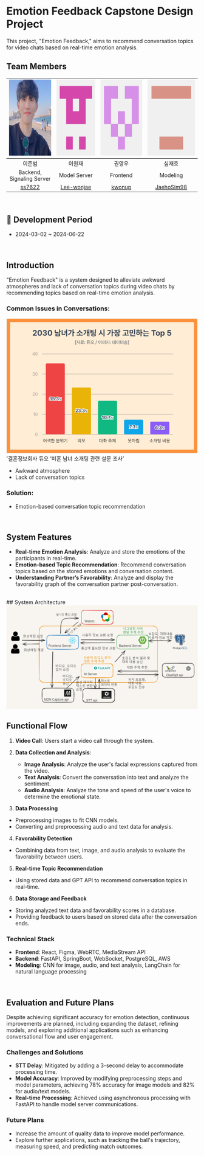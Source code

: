 # Emotion Feedback Capstone Design Project

This project, "Emotion Feedback," aims to recommend conversation topics for video chats based on real-time emotion analysis.
<br>
## Team Members

| <img src="https://github.com/Tave-13th-Project-Team-4-Fiurinee/.github/blob/main/profile/image/%EC%9D%B4%EC%A4%80%EB%B2%94.jpg" alt="이준범" width="200" height="200">  | <img src="https://github.com/Tave100Shot/.github/blob/master/profile/img/%EA%B9%83%ED%97%88%EB%B8%8C_%EB%B0%95%ED%98%84%EB%B9%88.png" alt="이원재" width="200" height="200"> | <img src="https://github.com/Tave100Shot/.github/blob/master/profile/img/%EA%B9%83%ED%97%88%EB%B8%8C_%EC%86%A1%EC%9C%A4%EC%A3%BC.png" alt="권영우" width="200" height="200"> | <img src="https://github.com/Tave100Shot/.github/blob/master/profile/img/%EA%B9%83%ED%97%88%EB%B8%8C_%EC%9D%B4%EC%9C%A0%EC%A7%84.png" alt="심재호" width="200" height="200"> |
|:---:|:---:|:---:|:---:|
| 이준범 | 이원재 | 권영우 | 심재호 |
| Backend, Signaling Server | Model Server | Frontend | Modeling |
| [ss7622](https://github.com/ss7622) | [Lee-wonjae](https://github.com/Lee-wonjae) | [kwonup](https://github.com/kwonup) | [JaehoSim98](https://github.com/JaehoSim98) |

<br/>

## 📅 Development Period
 - 2024-03-02 ~ 2024-06-22
<br>

## Introduction
"Emotion Feedback" is a system designed to alleviate awkward atmospheres and lack of conversation topics during video chats by recommending topics based on real-time emotion analysis.
<br>

### Common Issues in Conversations:
<img src="https://github.com/EmotionFeedback/.github/blob/main/imgs/%EC%84%A4%EB%AC%B8.png" alt="소개팅 설문조사">
'결혼정보회사 듀오 ‘미혼 남녀 소개팅 관련 설문 조사’  

- Awkward atmosphere
- Lack of conversation topics

### Solution:
- Emotion-based conversation topic recommendation
<br>

## System Features

- **Real-time Emotion Analysis**: Analyze and store the emotions of the participants in real-time.
- **Emotion-based Topic Recommendation**: Recommend conversation topics based on the stored emotions and conversation content.
- **Understanding Partner’s Favorability**: Analyze and display the favorability graph of the conversation partner post-conversation.
<br>
## System Architecture

<img src="https://github.com/EmotionFeedback/.github/blob/main/imgs/%EC%8A%A4%ED%81%AC%EB%A6%B0%EC%83%B7%202024-06-05%20202344.png" alt="시스템 아키텍쳐">
<br>

## Functional Flow

1. **Video Call**: Users start a video call through the system.

2. **Data Collection and Analysis**:
   - **Image Analysis**: Analyze the user's facial expressions captured from the video.
   - **Text Analysis**: Convert the conversation into text and analyze the sentiment.
   - **Audio Analysis**: Analyze the tone and speed of the user's voice to determine the emotional state.

3. **Data Processing**

- Preprocessing images to fit CNN models.
- Converting and preprocessing audio and text data for analysis.

4. **Favorability Detection**

- Combining data from text, image, and audio analysis to evaluate the favorability between users.

5. **Real-time Topic Recommendation**

- Using stored data and GPT API to recommend conversation topics in real-time.

6. **Data Storage and Feedback**

- Storing analyzed text data and favorability scores in a database.
- Providing feedback to users based on stored data after the conversation ends.

### Technical Stack

- **Frontend**: React, Figma, WebRTC, MediaStream API
- **Backend**: FastAPI, SpringBoot, WebSocket, PostgreSQL, AWS
- **Modeling**: CNN for image, audio, and text analysis, LangChain for natural language processing
<br>

## Evaluation and Future Plans

Despite achieving significant accuracy for emotion detection, continuous improvements are planned, including expanding the dataset, refining models, and exploring additional applications such as enhancing conversational flow and user engagement.

### Challenges and Solutions

- **STT Delay**: Mitigated by adding a 3-second delay to accommodate processing time.
- **Model Accuracy**: Improved by modifying preprocessing steps and model parameters, achieving 78% accuracy for image models and 82% for audio/text models.
- **Real-time Processing**: Achieved using asynchronous processing with FastAPI to handle model server communications.

### Future Plans

- Increase the amount of quality data to improve model performance.
- Explore further applications, such as tracking the ball's trajectory, measuring speed, and predicting match outcomes.
